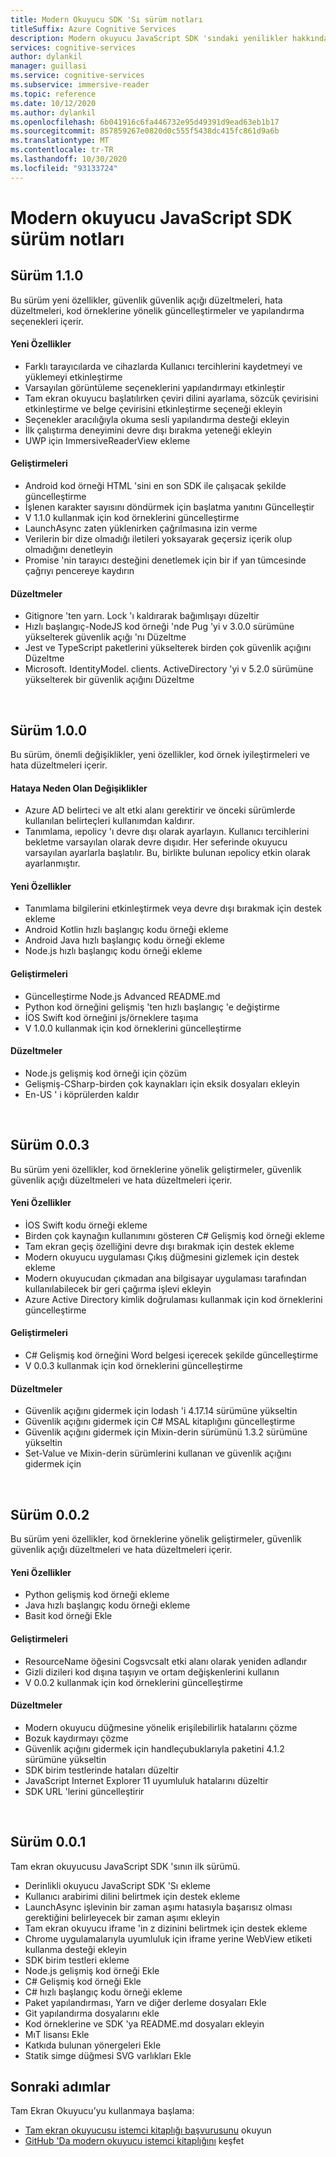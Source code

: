 ```yaml
---
title: Modern Okuyucu SDK 'Sı sürüm notları
titleSuffix: Azure Cognitive Services
description: Modern okuyucu JavaScript SDK 'sındaki yenilikler hakkında daha fazla bilgi edinin.
services: cognitive-services
author: dylankil
manager: guillasi
ms.service: cognitive-services
ms.subservice: immersive-reader
ms.topic: reference
ms.date: 10/12/2020
ms.author: dylankil
ms.openlocfilehash: 6b041916c6fa446732e95d49391d9ead63eb1b17
ms.sourcegitcommit: 857859267e0820d0c555f5438dc415fc861d9a6b
ms.translationtype: MT
ms.contentlocale: tr-TR
ms.lasthandoff: 10/30/2020
ms.locfileid: "93133724"
---
```

# <a name="immersive-reader-javascript-sdk-release-notes"></a>Modern okuyucu JavaScript SDK sürüm notları

## <a name="version-110"></a>Sürüm 1.1.0

Bu sürüm yeni özellikler, güvenlik güvenlik açığı düzeltmeleri, hata düzeltmeleri, kod örneklerine yönelik güncelleştirmeler ve yapılandırma seçenekleri içerir.

#### <a name="new-features"></a>Yeni Özellikler

* Farklı tarayıcılarda ve cihazlarda Kullanıcı tercihlerini kaydetmeyi ve yüklemeyi etkinleştirme
* Varsayılan görüntüleme seçeneklerini yapılandırmayı etkinleştir
* Tam ekran okuyucu başlatılırken çeviri dilini ayarlama, sözcük çevirisini etkinleştirme ve belge çevirisini etkinleştirme seçeneği ekleyin
* Seçenekler aracılığıyla okuma sesli yapılandırma desteği ekleyin
* İlk çalıştırma deneyimini devre dışı bırakma yeteneği ekleyin
* UWP için ImmersiveReaderView ekleme

#### <a name="improvements"></a>Geliştirmeleri

* Android kod örneği HTML 'sini en son SDK ile çalışacak şekilde güncelleştirme
* İşlenen karakter sayısını döndürmek için başlatma yanıtını Güncelleştir
* V 1.1.0 kullanmak için kod örneklerini güncelleştirme
* LaunchAsync zaten yüklenirken çağrılmasına izin verme
* Verilerin bir dize olmadığı iletileri yoksayarak geçersiz içerik olup olmadığını denetleyin
* Promise 'nin tarayıcı desteğini denetlemek için bir if yan tümcesinde çağrıyı pencereye kaydırın

#### <a name="fixes"></a>Düzeltmeler

* Gitignore 'ten yarn. Lock 'ı kaldırarak bağımlışayı düzeltir
* Hızlı başlangıç-NodeJS kod örneği 'nde Pug 'yi v 3.0.0 sürümüne yükselterek güvenlik açığı 'nı Düzeltme
* Jest ve TypeScript paketlerini yükselterek birden çok güvenlik açığını Düzeltme
* Microsoft. IdentityModel. clients. ActiveDirectory 'yi v 5.2.0 sürümüne yükselterek bir güvenlik açığını Düzeltme

<br>

## <a name="version-100"></a>Sürüm 1.0.0

Bu sürüm, önemli değişiklikler, yeni özellikler, kod örnek iyileştirmeleri ve hata düzeltmeleri içerir.

#### <a name="breaking-changes"></a>Hataya Neden Olan Değişiklikler

* Azure AD belirteci ve alt etki alanı gerektirir ve önceki sürümlerde kullanılan belirteçleri kullanımdan kaldırır.
* Tanımlama, ıepolicy 'ı devre dışı olarak ayarlayın. Kullanıcı tercihlerini bekletme varsayılan olarak devre dışıdır. Her seferinde okuyucu varsayılan ayarlarla başlatılır. Bu, birlikte bulunan ıepolicy etkin olarak ayarlanmıştır.

#### <a name="new-features"></a>Yeni Özellikler

* Tanımlama bilgilerini etkinleştirmek veya devre dışı bırakmak için destek ekleme
* Android Kotlin hızlı başlangıç kodu örneği ekleme
* Android Java hızlı başlangıç kodu örneği ekleme
* Node.js hızlı başlangıç kodu örneği ekleme

#### <a name="improvements"></a>Geliştirmeleri

* Güncelleştirme Node.js Advanced README.md
* Python kod örneğini gelişmiş 'ten hızlı başlangıç 'e değiştirme
* İOS Swift kod örneğini js/örneklere taşıma
* V 1.0.0 kullanmak için kod örneklerini güncelleştirme

#### <a name="fixes"></a>Düzeltmeler

* Node.js gelişmiş kod örneği için çözüm
* Gelişmiş-CSharp-birden çok kaynakları için eksik dosyaları ekleyin
* En-US ' i köprülerden kaldır

<br>

## <a name="version-003"></a>Sürüm 0.0.3

Bu sürüm yeni özellikler, kod örneklerine yönelik geliştirmeler, güvenlik güvenlik açığı düzeltmeleri ve hata düzeltmeleri içerir.

#### <a name="new-features"></a>Yeni Özellikler

* İOS Swift kodu örneği ekleme
* Birden çok kaynağın kullanımını gösteren C# Gelişmiş kod örneği ekleme 
* Tam ekran geçiş özelliğini devre dışı bırakmak için destek ekleme
* Modern okuyucu uygulaması Çıkış düğmesini gizlemek için destek ekleme
* Modern okuyucudan çıkmadan ana bilgisayar uygulaması tarafından kullanılabilecek bir geri çağırma işlevi ekleyin
* Azure Active Directory kimlik doğrulaması kullanmak için kod örneklerini güncelleştirme

#### <a name="improvements"></a>Geliştirmeleri

* C# Gelişmiş kod örneğini Word belgesi içerecek şekilde güncelleştirme
* V 0.0.3 kullanmak için kod örneklerini güncelleştirme

#### <a name="fixes"></a>Düzeltmeler

* Güvenlik açığını gidermek için lodash 'i 4.17.14 sürümüne yükseltin
* Güvenlik açığını gidermek için C# MSAL kitaplığını güncelleştirme
* Güvenlik açığını gidermek için Mixin-derin sürümünü 1.3.2 sürümüne yükseltin
* Set-Value ve Mixin-derin sürümlerini kullanan ve güvenlik açığını gidermek için

<br>

## <a name="version-002"></a>Sürüm 0.0.2

Bu sürüm yeni özellikler, kod örneklerine yönelik geliştirmeler, güvenlik güvenlik açığı düzeltmeleri ve hata düzeltmeleri içerir.

#### <a name="new-features"></a>Yeni Özellikler

* Python gelişmiş kod örneği ekleme
* Java hızlı başlangıç kodu örneği ekleme
* Basit kod örneği Ekle

#### <a name="improvements"></a>Geliştirmeleri

* ResourceName öğesini Cogsvcsalt etki alanı olarak yeniden adlandır
* Gizli dizileri kod dışına taşıyın ve ortam değişkenlerini kullanın
* V 0.0.2 kullanmak için kod örneklerini güncelleştirme

#### <a name="fixes"></a>Düzeltmeler

* Modern okuyucu düğmesine yönelik erişilebilirlik hatalarını çözme
* Bozuk kaydırmayı çözme
* Güvenlik açığını gidermek için handleçubuklarıyla paketini 4.1.2 sürümüne yükseltin
* SDK birim testlerinde hataları düzeltir
* JavaScript Internet Explorer 11 uyumluluk hatalarını düzeltir
* SDK URL 'lerini güncelleştirir

<br>

## <a name="version-001"></a>Sürüm 0.0.1

Tam ekran okuyucusu JavaScript SDK 'sının ilk sürümü.

* Derinlikli okuyucu JavaScript SDK 'Sı ekleme
* Kullanıcı arabirimi dilini belirtmek için destek ekleme
* LaunchAsync işlevinin bir zaman aşımı hatasıyla başarısız olması gerektiğini belirleyecek bir zaman aşımı ekleyin
* Tam ekran okuyucu iframe 'in z dizinini belirtmek için destek ekleme
* Chrome uygulamalarıyla uyumluluk için iframe yerine WebView etiketi kullanma desteği ekleyin
* SDK birim testleri ekleme
* Node.js gelişmiş kod örneği Ekle
* C# Gelişmiş kod örneği Ekle
* C# hızlı başlangıç kodu örneği ekleme
* Paket yapılandırması, Yarn ve diğer derleme dosyaları Ekle
* Git yapılandırma dosyalarını ekle
* Kod örneklerine ve SDK 'ya README.md dosyaları ekleyin
* MıT lisansı Ekle
* Katkıda bulunan yönergeleri Ekle
* Statik simge düğmesi SVG varlıkları Ekle

## <a name="next-steps"></a>Sonraki adımlar

Tam Ekran Okuyucu’yu kullanmaya başlama:

* [Tam ekran okuyucusu istemci kitaplığı başvurusunu](./reference.md) okuyun
* [GitHub 'Da modern okuyucu istemci kitaplığını](https://github.com/microsoft/immersive-reader-sdk) keşfet
